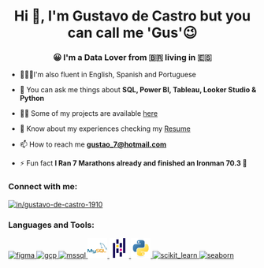 <h1 align="center">Hi 👋, I'm Gustavo de Castro but you can call me 'Gus'😉</h1>
<h3 align="center">😀 I'm a Data Lover from 🇧🇷 living in 🇪🇸</h3>

- 👨🏼‍🎓I'm also fluent in English, Spanish and Portuguese 

- 💬 You can ask me things about **SQL, Power BI, Tableau, Looker Studio & Python**

- 👨‍💻 Some of my projects are available [here](https://dashboards.digital/p/gustavodecastro)

- 📄 Know about my experiences checking my [Resume](https://drive.google.com/file/d/1K42RvYqi0I1WJGuAeVD8IbDBJ7jJzKe3/view?usp=sharing)


- 📫 How to reach me **gustao_7@hotmail.com**

- ⚡ Fun fact **I Ran 7 Marathons already and finished an Ironman 70.3 🏃**

<h3 align="left">Connect with me:</h3>
<p align="left">
<a href="https://linkedin.com/in/in/gustavo-de-castro-1910" target="blank"><img align="center" src="https://raw.githubusercontent.com/rahuldkjain/github-profile-readme-generator/master/src/images/icons/Social/linked-in-alt.svg" alt="in/gustavo-de-castro-1910" height="30" width="40" /></a>
</p>

<h3 align="left">Languages and Tools:</h3>
<p align="left"> <a href="https://www.figma.com/" target="_blank" rel="noreferrer"> <img src="https://www.vectorlogo.zone/logos/figma/figma-icon.svg" alt="figma" width="40" height="40"/> </a> <a href="https://cloud.google.com" target="_blank" rel="noreferrer"> <img src="https://www.vectorlogo.zone/logos/google_cloud/google_cloud-icon.svg" alt="gcp" width="40" height="40"/> </a> <a href="https://www.microsoft.com/en-us/sql-server" target="_blank" rel="noreferrer"> <img src="https://www.svgrepo.com/show/303229/microsoft-sql-server-logo.svg" alt="mssql" width="40" height="40"/> </a> <a href="https://www.mysql.com/" target="_blank" rel="noreferrer"> <img src="https://raw.githubusercontent.com/devicons/devicon/master/icons/mysql/mysql-original-wordmark.svg" alt="mysql" width="40" height="40"/> </a> <a href="https://pandas.pydata.org/" target="_blank" rel="noreferrer"> <img src="https://raw.githubusercontent.com/devicons/devicon/2ae2a900d2f041da66e950e4d48052658d850630/icons/pandas/pandas-original.svg" alt="pandas" width="40" height="40"/> </a> <a href="https://www.python.org" target="_blank" rel="noreferrer"> <img src="https://raw.githubusercontent.com/devicons/devicon/master/icons/python/python-original.svg" alt="python" width="40" height="40"/> </a> <a href="https://scikit-learn.org/" target="_blank" rel="noreferrer"> <img src="https://upload.wikimedia.org/wikipedia/commons/0/05/Scikit_learn_logo_small.svg" alt="scikit_learn" width="40" height="40"/> </a> <a href="https://seaborn.pydata.org/" target="_blank" rel="noreferrer"> <img src="https://seaborn.pydata.org/_images/logo-mark-lightbg.svg" alt="seaborn" width="40" height="40"/> </a> </p>

<!---


- 👋 Hi, I’m Gustavo de Castro AS @decastrosantos
- 👀 I’m interested in sharing my projects and also learning from the others
- 🌱 I’m currently learning Tableau, R, counting...
- 💞️ I’m looking to collaborate on Data Analysis using SQL, Power BI, and Phyton 
- 📫 You can reach me by accessing my LinkedIn profile ==>> https://www.linkedin.com/in/gustavo-de-castro-1910/


decastrosantos/decastrosantos is a ✨ special ✨ repository because its `README.md` (this file) appears on your GitHub profile.
You can click the Preview link to take a look at your changes.
--->
